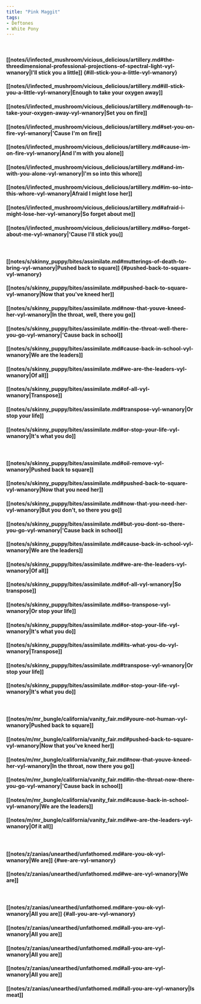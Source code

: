```yaml
---
title: "Pink Maggit"
tags:
- Deftones
- White Pony
---
```

&nbsp;
#### [[notes/i/infected_mushroom/vicious_delicious/artillery.md#the-threedimensional-professional-projections-of-spectral-light-vyl-wnanory|I'll stick you a little]] {#ill-stick-you-a-little-vyl-wnanory}
#### [[notes/i/infected_mushroom/vicious_delicious/artillery.md#ill-stick-you-a-little-vyl-wnanory|Enough to take your oxygen away]]
#### [[notes/i/infected_mushroom/vicious_delicious/artillery.md#enough-to-take-your-oxygen-away-vyl-wnanory|Set you on fire]]
#### [[notes/i/infected_mushroom/vicious_delicious/artillery.md#set-you-on-fire-vyl-wnanory|'Cause I'm on fire]]
#### [[notes/i/infected_mushroom/vicious_delicious/artillery.md#cause-im-on-fire-vyl-wnanory|And I'm with you alone]]
#### [[notes/i/infected_mushroom/vicious_delicious/artillery.md#and-im-with-you-alone-vyl-wnanory|I'm so into this whore]]
#### [[notes/i/infected_mushroom/vicious_delicious/artillery.md#im-so-into-this-whore-vyl-wnanory|Afraid I might lose her]]
#### [[notes/i/infected_mushroom/vicious_delicious/artillery.md#afraid-i-might-lose-her-vyl-wnanory|So forget about me]]
#### [[notes/i/infected_mushroom/vicious_delicious/artillery.md#so-forget-about-me-vyl-wnanory|'Cause I'll stick you]]
&nbsp;
#### [[notes/s/skinny_puppy/bites/assimilate.md#mutterings-of-death-to-bring-vyl-wnanory|Pushed back to square]] {#pushed-back-to-square-vyl-wnanory}
#### [[notes/s/skinny_puppy/bites/assimilate.md#pushed-back-to-square-vyl-wnanory|Now that you've kneed her]]
#### [[notes/s/skinny_puppy/bites/assimilate.md#now-that-youve-kneed-her-vyl-wnanory|In the throat, well, there you go]]
#### [[notes/s/skinny_puppy/bites/assimilate.md#in-the-throat-well-there-you-go-vyl-wnanory|'Cause back in school]]
#### [[notes/s/skinny_puppy/bites/assimilate.md#cause-back-in-school-vyl-wnanory|We are the leaders]]
#### [[notes/s/skinny_puppy/bites/assimilate.md#we-are-the-leaders-vyl-wnanory|Of all]]
#### [[notes/s/skinny_puppy/bites/assimilate.md#of-all-vyl-wnanory|Transpose]]
#### [[notes/s/skinny_puppy/bites/assimilate.md#transpose-vyl-wnanory|Or stop your life]]
#### [[notes/s/skinny_puppy/bites/assimilate.md#or-stop-your-life-vyl-wnanory|It's what you do]]
&nbsp;
#### [[notes/s/skinny_puppy/bites/assimilate.md#oil-remove-vyl-wnanory|Pushed back to square]]
#### [[notes/s/skinny_puppy/bites/assimilate.md#pushed-back-to-square-vyl-wnanory|Now that you need her]]
#### [[notes/s/skinny_puppy/bites/assimilate.md#now-that-you-need-her-vyl-wnanory|But you don't, so there you go]]
#### [[notes/s/skinny_puppy/bites/assimilate.md#but-you-dont-so-there-you-go-vyl-wnanory|'Cause back in school]]
#### [[notes/s/skinny_puppy/bites/assimilate.md#cause-back-in-school-vyl-wnanory|We are the leaders]]
#### [[notes/s/skinny_puppy/bites/assimilate.md#we-are-the-leaders-vyl-wnanory|Of all]]
#### [[notes/s/skinny_puppy/bites/assimilate.md#of-all-vyl-wnanory|So transpose]]
#### [[notes/s/skinny_puppy/bites/assimilate.md#so-transpose-vyl-wnanory|Or stop your life]]
#### [[notes/s/skinny_puppy/bites/assimilate.md#or-stop-your-life-vyl-wnanory|It's what you do]]
#### [[notes/s/skinny_puppy/bites/assimilate.md#its-what-you-do-vyl-wnanory|Transpose]]
#### [[notes/s/skinny_puppy/bites/assimilate.md#transpose-vyl-wnanory|Or stop your life]]
#### [[notes/s/skinny_puppy/bites/assimilate.md#or-stop-your-life-vyl-wnanory|It's what you do]]
&nbsp;
#### [[notes/m/mr_bungle/california/vanity_fair.md#youre-not-human-vyl-wnanory|Pushed back to square]]
#### [[notes/m/mr_bungle/california/vanity_fair.md#pushed-back-to-square-vyl-wnanory|Now that you've kneed her]]
#### [[notes/m/mr_bungle/california/vanity_fair.md#now-that-youve-kneed-her-vyl-wnanory|In the throat, now there you go]]
#### [[notes/m/mr_bungle/california/vanity_fair.md#in-the-throat-now-there-you-go-vyl-wnanory|'Cause back in school]]
#### [[notes/m/mr_bungle/california/vanity_fair.md#cause-back-in-school-vyl-wnanory|We are the leaders]]
#### [[notes/m/mr_bungle/california/vanity_fair.md#we-are-the-leaders-vyl-wnanory|Of it all]]
&nbsp;
#### [[notes/z/zanias/unearthed/unfathomed.md#are-you-ok-vyl-wnanory|We are]] {#we-are-vyl-wnanory}
#### [[notes/z/zanias/unearthed/unfathomed.md#we-are-vyl-wnanory|We are]]
&nbsp;
#### [[notes/z/zanias/unearthed/unfathomed.md#are-you-ok-vyl-wnanory|All you are]] {#all-you-are-vyl-wnanory}
#### [[notes/z/zanias/unearthed/unfathomed.md#all-you-are-vyl-wnanory|All you are]]
#### [[notes/z/zanias/unearthed/unfathomed.md#all-you-are-vyl-wnanory|All you are]]
#### [[notes/z/zanias/unearthed/unfathomed.md#all-you-are-vyl-wnanory|All you are]]
#### [[notes/z/zanias/unearthed/unfathomed.md#all-you-are-vyl-wnanory|Is meat]]
